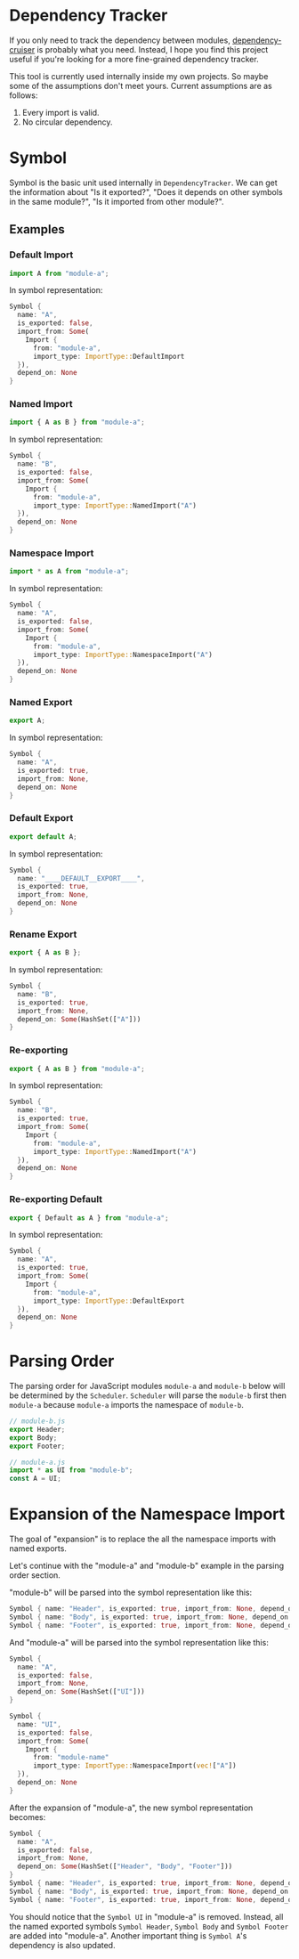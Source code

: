 # Dependency Tracker

If you only need to track the dependency between modules, [dependency-cruiser](https://github.com/sverweij/dependency-cruiser) is probably what you need. Instead, I hope you find this project useful if you're looking for a more fine-grained dependency tracker.

This tool is currently used internally inside my own projects. So maybe some of the assumptions don't meet yours. Current assumptions are as follows:

1. Every import is valid.
2. No circular dependency.

# Symbol

Symbol is the basic unit used internally in `DependencyTracker`. We can get the information about "Is it exported?", "Does it depends on other symbols in the same module?", "Is it imported from other module?".

## Examples

### Default Import

```js
import A from "module-a";
```

In symbol representation:

```rs
Symbol {
  name: "A",
  is_exported: false,
  import_from: Some(
    Import {
      from: "module-a",
      import_type: ImportType::DefaultImport
  }),
  depend_on: None
}
```

### Named Import

```js
import { A as B } from "module-a";
```

In symbol representation:

```rs
Symbol {
  name: "B",
  is_exported: false,
  import_from: Some(
    Import {
      from: "module-a",
      import_type: ImportType::NamedImport("A")
  }),
  depend_on: None
}
```

### Namespace Import

```js
import * as A from "module-a";
```

In symbol representation:

```rs
Symbol {
  name: "A",
  is_exported: false,
  import_from: Some(
    Import {
      from: "module-a",
      import_type: ImportType::NamespaceImport("A")
  }),
  depend_on: None
}
```

### Named Export

```js
export A;
```

In symbol representation:

```rs
Symbol {
  name: "A",
  is_exported: true,
  import_from: None,
  depend_on: None
}
```

### Default Export

```js
export default A;
```

In symbol representation:

```rs
Symbol {
  name: "____DEFAULT__EXPORT____",
  is_exported: true,
  import_from: None,
  depend_on: None
}
```

### Rename Export

```js
export { A as B };
```

In symbol representation:

```rs
Symbol {
  name: "B",
  is_exported: true,
  import_from: None,
  depend_on: Some(HashSet(["A"]))
}
```

### Re-exporting

```js
export { A as B } from "module-a";
```

In symbol representation:

```rs
Symbol {
  name: "B",
  is_exported: true,
  import_from: Some(
    Import {
      from: "module-a",
      import_type: ImportType::NamedImport("A")
  }),
  depend_on: None
}
```

### Re-exporting Default

```js
export { Default as A } from "module-a";
```

In symbol representation:

```rs
Symbol {
  name: "A",
  is_exported: true,
  import_from: Some(
    Import {
      from: "module-a",
      import_type: ImportType::DefaultExport
  }),
  depend_on: None
}
```

# Parsing Order

The parsing order for JavaScript modules `module-a` and `module-b` below
will be determined by the `Scheduler`. `Scheduler` will parse the `module-b`
first then `module-a` because `module-a` imports the namespace of `module-b`.

```js
// module-b.js
export Header;
export Body;
export Footer;

// module-a.js
import * as UI from "module-b";
const A = UI;
```

# Expansion of the Namespace Import

The goal of "expansion" is to replace the all the namespace imports with named exports.

Let's continue with the "module-a" and "module-b" example in the parsing order section.

"module-b" will be parsed into the symbol representation like this:

```rs
Symbol { name: "Header", is_exported: true, import_from: None, depend_on: None }
Symbol { name: "Body", is_exported: true, import_from: None, depend_on: None }
Symbol { name: "Footer", is_exported: true, import_from: None, depend_on: None }
```

And "module-a" will be parsed into the symbol representation like this:

```rs
Symbol {
  name: "A",
  is_exported: false,
  import_from: None,
  depend_on: Some(HashSet(["UI"]))
}

Symbol {
  name: "UI",
  is_exported: false,
  import_from: Some(
    Import {
      from: "module-name"
      import_type: ImportType::NamespaceImport(vec!["A"])
  }),
  depend_on: None
}
```

After the expansion of "module-a", the new symbol representation becomes:

```rs
Symbol {
  name: "A",
  is_exported: false,
  import_from: None,
  depend_on: Some(HashSet(["Header", "Body", "Footer"]))
}
Symbol { name: "Header", is_exported: true, import_from: None, depend_on: None }
Symbol { name: "Body", is_exported: true, import_from: None, depend_on: None }
Symbol { name: "Footer", is_exported: true, import_from: None, depend_on: None }
```

You should notice that the `Symbol UI` in "module-a" is removed. Instead, all the
named exported symbols `Symbol Header`, `Symbol Body` and `Symbol Footer` are added
into "module-a". Another important thing is `Symbol A`'s dependency is also updated.
